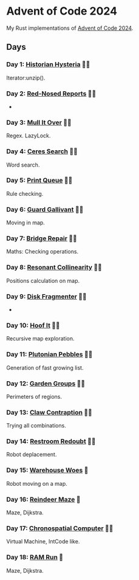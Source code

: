 # Advent of Code 2024

My Rust implementations of [Advent of Code 2024](https://adventofcode.com/2024).

## Days

### Day 1: [Historian Hysteria](day01/README.md) 🌟🌟

Iterator:unzip().

### Day 2: [Red-Nosed Reports](day02/README.md) 🌟🌟

-

### Day 3: [Mull It Over](day03/README.md) 🌟🌟

Regex. LazyLock.

### Day 4: [Ceres Search](day04/README.md) 🌟🌟

Word search.

### Day 5: [Print Queue](day05/README.md) 🌟🌟

Rule checking.

### Day 6: [Guard Gallivant](day06/README.md) 🌟🌟

Moving in map.

### Day 7: [Bridge Repair](day07/README.md) 🌟🌟

Maths: Checking operations.

### Day 8: [Resonant Collinearity](day08/README.md) 🌟🌟

Positions calculation on map.

### Day 9: [Disk Fragmenter](day09/README.md) 🌟🌟

-

### Day 10: [Hoof It](day10/README.md) 🌟🌟

Recursive map exploration.

### Day 11: [Plutonian Pebbles](day11/README.md) 🌟🌟

Generation of fast growing list.

### Day 12: [Garden Groups](day12/README.md) 🌟🌟

Perimeters of regions.

### Day 13: [Claw Contraption](day13/README.md) 🌟🌟

Trying all combinations.

### Day 14: [Restroom Redoubt](day14/README.md) 🌟🌟

Robot deplacement.

### Day 15: [Warehouse Woes](day15/README.md) 🌟

Robot moving on a map.

### Day 16: [Reindeer Maze](day16/README.md) 🌟

Maze, Dijkstra.

### Day 17: [Chronospatial Computer](day17/README.md) 🌟🌟

Virtual Machine, IntCode like.

### Day 18: [RAM Run](day18/README.md) 🌟

Maze, Dijkstra.